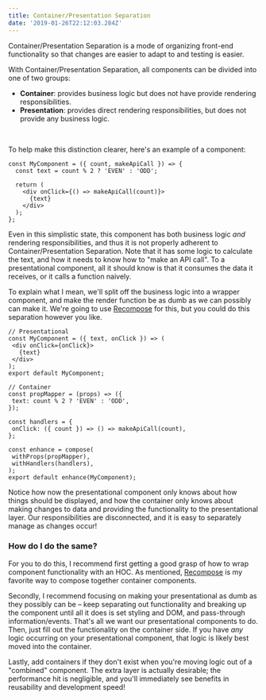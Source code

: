 ```yaml
---
title: Container/Presentation Separation
date: '2019-01-26T22:12:03.284Z'
---
```


Container/Presentation Separation is a mode of organizing front-end functionality so that changes are easier to adapt to and testing is easier.

With Container/Presentation Separation, all components can be divided into one of two groups:

- **Container**: provides business logic but does not have provide rendering responsibilities.
- **Presentation**: provides direct rendering responsibilities, but does not provide any business logic.

&nbsp;

To help make this distinction clearer, here's an example of a component:

```
const MyComponent = ({ count, makeApiCall }) => {
  const text = count % 2 ? 'EVEN' : 'ODD';

  return (
    <div onClick={() => makeApiCall(count)}>
      {text}
    </div>
  );
};
```

Even in this simplistic state, this component has both business logic *and* rendering responsibilities, and thus it is not properly adherent to Container/Presentation Separation. Note that it has some logic to calculate the text, and how it needs to know how to "make an API call". To a presentational component, all it should know is that it consumes the data it receives, or it calls a function naively.

To explain what I mean, we'll split off the business logic into a wrapper component, and make the render function be as dumb as we can possibly can make it. We're going to use [Recompose](https://github.com/acdlite/recompose/blob/master/docs/API.md) for this, but you could do this separation however you like.

```
// Presentational
const MyComponent = ({ text, onClick }) => (
 <div onClick={onClick}>
   {text}
 </div>
);
export default MyComponent;

// Container
const propMapper = (props) => ({
 text: count % 2 ? 'EVEN' : 'ODD',
});

const handlers = {
 onClick: ({ count }) => () => makeApiCall(count),
};

const enhance = compose(
 withProps(propMapper),
 withHandlers(handlers),
);
export default enhance(MyComponent);
```

Notice how now the presentational component only knows about how things should be displayed, and how the container only knows about making changes to data and providing the functionality to the presentational layer. Our responsibilities are disconnected, and it is easy to separately manage as changes occur!

### How do I do the same?

For you to do this, I recommend first getting a good grasp of how to wrap component functionality with an HOC. As mentioned, [Recompose](https://github.com/acdlite/recompose/blob/master/docs/API.md) is my favorite way to compose together container components.

Secondly, I recommend focusing on making your presentational as dumb as they possibly can be – keep separating out functionality and breaking up the component until all it does is set styling and DOM, and pass-through information/events. That's all we want our presentational components to do. Then, just fill out the functionality on the container side. If you have *any* logic occurring on your presentational component, that logic is likely best moved into the container.

Lastly, add containers if they don't exist when you're moving logic out of a "combined" component. The extra layer is actually desirable; the performance hit is negligible, and you'll immediately see benefits in reusability and development speed!
